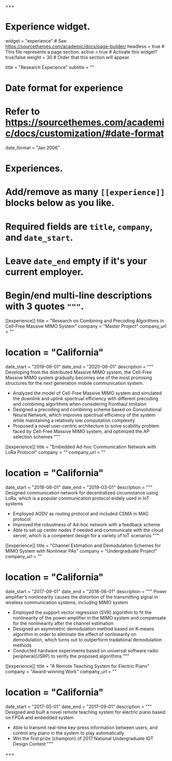 +++
# Experience widget.
widget = "experience"  # See https://sourcethemes.com/academic/docs/page-builder/
headless = true  # This file represents a page section.
active = true  # Activate this widget? true/false
weight = 30  # Order that this section will appear.

title = "Research Experience"
subtitle = ""

# Date format for experience
#   Refer to https://sourcethemes.com/academic/docs/customization/#date-format
date_format = "Jan 2006"

# Experiences.
#   Add/remove as many `[[experience]]` blocks below as you like.
#   Required fields are `title`, `company`, and `date_start`.
#   Leave `date_end` empty if it's your current employer.
#   Begin/end multi-line descriptions with 3 quotes `"""`.
[[experience]]
  title = "Research on Combining and Precoding Algorithms in Cell-Free Massive MIMO System"
  company = "Master Project"
  company_url = ""
  # location = "California"
  date_start = "2019-06-01"
  date_end = "2020-06-01"
  description = """
   Developing from the distributed Massive MIMO system, the Cell-Free Massive MIMO system gradually becomes one of the most promising structures for the next generation mobile communication system.
  
  * Analyzed the model of Cell-Free Massive MIMO system and simulated the downlink and uplink spectrual efficiency with different precoding and combining algortihms when considering fronthaul limitaion
  * Designed a precoding and combining scheme based on Convolutional Neural Network, which improves spectrual efficiency of the system while maintaining a relatively low computation complexity
  * Proposed a novel user-centric architecture to solve scability problem faced by Cell-Free Massive MIMO system, and optimized the AP selection schemes
  """
  
[[experience]]
  title = "Embedded Ad-hoc Communication Network with LoRa Protocol"
  company = ""
  company_url = ""
  # location = "California"
  date_start = "2018-06-01"
  date_end = "2019-03-01"
  description = """
   Designed communication network for decentralized circumstance using LoRa, which is a popular communication protocol widely used in IoT systems

  * Employed AODV as routing protocol and included CSMA in MAC protocol
  * Improved the robustness of Ad-hoc network with a feedback scheme
  * Able to set up center nodes if needed and communicate with the cloud server, which is a competent design for a variety of IoT scenarios
  """
  
  [[experience]]
  title = "Channel Estimation and Demodulation Schemes for MIMO System with Nonlinear PAs"
  company = "Undergraduate Project"
  company_url = ""
  # location = "California"
  date_start = "2017-09-01"
  date_end = "2018-06-01"
  description = """
   Power amplifier’s nonlinearity causes the distortion of the transmitting signal in wireless communication systems, including MIMO system
  
  * Employed the support vector regression (SVR) algorithm to fit the nonlinearity of the power amplifier in the MIMO system and compensate for the nonlinearity after the channel estimation
  * Designed an asymmetric demodulation method based on K-means algorithm in order to eliminate the effect of nonlinearity on demodulation, which turns out to outperform tradational demodulation methods
  * Conducted hardware experiments based on universal software radio peripheral(USRP) to verify the proposed algorithms
  """
  
  [[experience]]
  title = "A Remote Teaching System for Electric Piano"
  company = "Award-winning Work"
  company_url = ""
  # location = "California"
  date_start = "2017-05-01"
  date_end = "2017-09-01"
  description = """
   Designed and built a novel remote teaching system for electric piano based on FPGA and embedded system
  
  * Able to transmit real-time key-press information between users, and control any piano in the system to play automatically
  * Win the first prize (champion) of 2017 National Undergraduate IOT Design Contest
  """
  

+++
